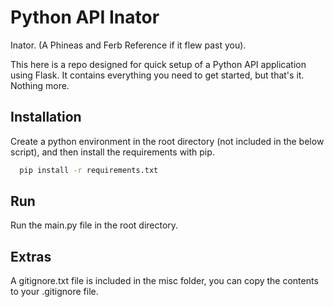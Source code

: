 
# Python API Inator

Inator. (A Phineas and Ferb Reference if it flew past you).

This here is a repo designed for quick setup of a Python API application using Flask. It contains everything you need to get started, but that's it. Nothing more.




## Installation

Create a python environment in the root directory (not included in the below script), and then install the requirements with pip.

```bash
  pip install -r requirements.txt
```


    
## Run

Run the main.py file in the root directory.




## Extras

A gitignore.txt file is included in the misc folder, you can copy the contents to your .gitignore file.